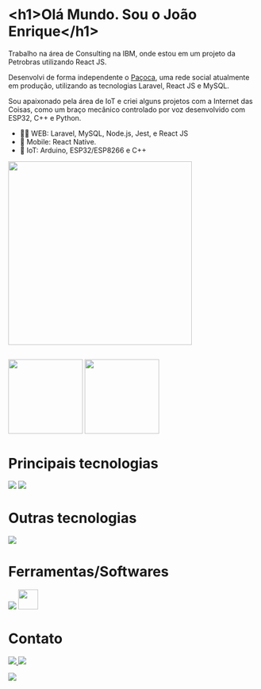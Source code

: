 <!-- /texto -->
<h1 translate="no"><<!-- -->h1>Olá Mundo. Sou o João Enrique<<!-- -->/h1></h1>
 
Trabalho na área de Consulting na IBM, onde estou em um projeto da Petrobras utilizando React JS.

Desenvolvi de forma independente o [Paçoca](https://pacoca.net), uma rede social atualmente em produção, utilizando as tecnologias Laravel, React JS e MySQL.

Sou apaixonado pela área de IoT e criei alguns projetos com a Internet das Coisas, como um braço mecânico controlado por voz desenvolvido com ESP32, C++ e Python.

- 👨‍💻 WEB: Laravel, MySQL, Node.js, Jest, e React JS
- 📱 Mobile: React Native.
- 🤖 IoT: Arduino, ESP32/ESP8266 e C++
<img height="370" src="https://github.com/JoaoEnrique13/JoaoEnrique13/assets/99426704/73e201aa-2cea-42da-8173-b64349de6e99"/>

 ##
 <!-- /Commits --> 
<div aling="center">
  <div aling="center href="https://www.linkedin.com/in/joãoenrique">  
    <img height="150em" src="https://github-readme-stats.vercel.app/api?username=JoaoEnrique&layout=compact&show_icons=true&theme=Gradiente"/> <!-- /Commits --> 
    <img height="150em" src="https://github-readme-stats.vercel.app/api/top-langs/?username=JoaoEnrique&layout=compact"/> <!-- /Linguagens --> 
    <!-- <img height="170em" src="https://user-images.githubusercontent.com/87030375/138008978-8857d41f-074f-4816-bf41-2178ae9c2327.png"/> -->
  </div>
</div>

# Principais tecnologias
<p>
    <img src="https://skillicons.dev/icons?i=laravel,php,mysql,nodejs,jest,git,github,githubactions,html,css,js,ts,tailwind,bootstrap,react" />
    <img src="https://go-skill-icons.vercel.app/api/icons?i=reactnative,jwt,pytest,uml" />
</p>
 
# Outras tecnologias
<p>
    <img src="https://go-skill-icons.vercel.app/api/icons?i=python,fastapi,docker,angular,firebase,c,cs,cpp,java,python,express,unity,sequelize,vue,arduino,expo,electron,spring,jenkins" />
</p>

 # Ferramentas/Softwares  
<p>
    <img src="https://go-skill-icons.vercel.app/api/icons?i=postman,gimp,androidstudio,vscode" />
    <img src="https://cdn.jsdelivr.net/gh/devicons/devicon@latest/icons/filezilla/filezilla-original.svg" width="40" /> <!--filezilla-->
</p>
 
# Contato
<p>
  <a href="https://www.linkedin.com/in/joãoenrique">
   <img src="https://go-skill-icons.vercel.app/api/icons?i=linkedin" />
  </a>
  <a href="[https://skillicons.dev](https://discord.com/channels/joaoenrique)">
    <img src="https://skillicons.dev/icons?i=discord" />
  </a>
</p>


  <a href="https://joaoenrique.github.io/" target="_BLANK">
   <img src="https://img.shields.io/badge/Portifolio-100000?style=for-the-badge&logo=as&logoColor=white" target="_blank"><!-- github  -->
  </a> 
</div>
